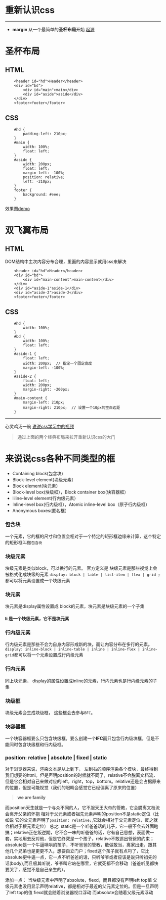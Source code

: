 # 重新认识**css**
---------------------

+ **margin**
从一个最简单的**圣杯布局**开始 [起源](http://alistapart.com/article/holygrail)
# **圣杯布局**
## **HTML**
		<header id="hd">Header</header>  	 
		<div id="bd">  
			<div id="main">main</div>
			<div id="aside">aside</div>
		</div>
		<footer>footer</footer>  
## **CSS**
		#hd {
			padding-left: 210px;
		}
		#main {
			width: 100%;
			float: left;
		}
		#aside {
			width: 200px;
			float: left;
			margin-left: -100%;
			position: relative;
			left: -210px;
		}
		footer {
			background: #eee;
		}

效果图[demo](http://codepen.io/wohaiwo/pen/RPOXgW)

# **双飞翼布局** 
## **HTML**
DOM结构中主次内容分布合理，里面的内容显示就用css来解决

		<header id="hd">Header</header>  	 
		<div id="bd">  
			<div id="main-content">main-content</div>
		</div>
		<div id="aside-1"aside-1</div>
		<div id="aside-2">aside-2</div>
		<footer>footer</footer>  
## **CSS**
		#hd {
			width: 100%;
		}
		#bd {
			width: 100%;
			float: left;
		}
		#aside-1 {
			float: left;
			width: 200px;  // 指定一个固定宽度
			margin-left: -100%;
		}
		#aside-2 {
			float: left;
			width: 200px;
			margin-right: -200px;
		}
		#main-content {
			margin-left: 210px;
			margin-right: 210px;  // 设置一个10px的空白边距
		}

-------------

心灵鸡汤一碗 [说说css学习中的瓶颈](http://www.zhangxinxu.com/wordpress/2012/07/bottleneck-css-study/) 



> 通过上面的两个经典布局来拉开重新认识css的大门


# 来说说css各种不同类型的框
+ Containing block(包含块)
+ Block-level element(块级元素）
+ Block element(块元素）
+ Block-level box(块级框），Block container box(块容器框）
+ liline-level element(行内级元素）
+ Inline-level box(行内级框），Atomic inline-level box（原子行内级框）
+ Anonymous boxes(匿名框）


### 包含块 

一个元素，它的框的尺寸和位置会相对于一个特定的矩形框边缘来计算，这个特定的矩形框叫做`包含块`
### 块级元素 

块级元素是类似block，可以换行的元素。 官方定义是 块级元素是那些视觉上会被格式化成块级的元素
`display: block | table | list-item | flex | grid ;`都可以将元素设置成一个块级元素
### 块元素 

块元素是display属性设置成 block的元素，块元素是块级元素的一个子集
#### li 是一个块级元素，它不是块元素 
### 行内级元素 
行内级元素是那些不会为自身内容形成新的块，而让内容分布在多行的元素。`display: inline-block | inline-table | inline | inline-flex | inline-grid`都可以将一个元素设置成行内级元素
### 行内元素 
同上块元素， display的属性设置成inline的元素，行内元素也是行内级元素的子集
###  块级框 
块级元素会生成块级框， 这些框会去参与`BFC`。
###  块容器框 
一个块容器框要么只包含块级框，要么创建一个**IFC**而只包含行内级块框，但是不能同时包含块级框和行内级框。

### position: relative | absolute | fixed | static 
对于浏览器来说，渲染文本是从上到下， 左到右的顺序渲染各个模块，最终得到我们想要的html。但是声明position的时候就不同了，relative不会脱离文档流，但是它会相对自己来做对应的left，right，top，bottom。relative还是会占据原来的位置，但是可能视觉（我们的眼睛会感觉它已经偏离了原来的位置） 
> **we are family**
 
而position天生就是一个与众不同的人，它不服天王大帝的管教，它会脱离文档流 会离开父亲的怀抱 相对于父元素或者祖先元素声明的position不是static定位（比如说 它的父元素声明了`position: relative;`,它就会相对于父元素定位，反之就会相对于根元素定位）
总之: static是一个听爸爸话的儿子，它一般不会去外面瞎搞；relative正在叛逆期，它不会一味的听爸爸的话，它有自己思想，表面做一套，实地用去反对他，但是它终究是一个孩子，relative不敢逃出爸爸的约束；absolute是一个牛逼哄哄的孩子，不听爸爸的管教，敢做敢当，离家出走，跟其他几个兄弟也是更更不入，想要自立门户；fixed这个孩子就有点叼了，它比absolute更牛逼一点，它一点不听爸爸的话，只听爷爷或者应该是说只听祖先的话(body),而且极其听说，爷爷叫它站在哪里，它就死都不会移动（爸爸听见都快要哭了，感觉不是自己亲生的）。

添加一点： 当块级元素中声明了absolute，fiexd，而且都没有声明left top值 父级元素也没用显示声明relative，都是相对于最近的父元素定位的。但是一旦声明了left top的值 fiexd就会随着浏览器视口浮动 而absolute会随着父级元素浮动   
